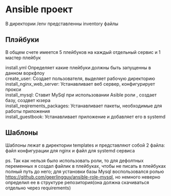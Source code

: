 <h1>Ansible проект</h1>
В директории <p1>/env</p1> представленны inventory файлы 


<h2>Плэйбуки</h2>
В общем счете имеется 5 плейбуков на каждый отдельный сервис и 1 мастер плейбук

<p>install.yml Определяет какие плейбуки должны быть запущенны в данном воркфлоу<br>
create_user: Создает пользователя, выделяет рабочую директорию<br>
install_nginx_web_server: Устанавливает веб сервер, конфигурирует прокси<br>
install_mysql: Ставит MySql при использовании Asible роли , создает базу, создвет юзера<br>
install_reqirements_packages: Устанавливает пакеты, необходимые для работы приложения <br>
install_guestbook: Устанавливает приложение и добавляет его в systemd</p>
<h2>Шаблоны</h2>
Шаблоны лежат в директории templates и представляют собой 2 файла: файл конфигурации для nginx и файл для systemd сервиса

ps. Так как нельзя было использовать роли, то для дефолтных переменных я создал файлик в плейбуках, чтобы не писать в плейбуках полный путь до него; для установки базы Mysql воспользовался ролью https://github.com/geerlingguy/ansible-role-mysql, но немного неверно определил ее в структуре репозитория(она должна скачиваться отдельно через requirements)
